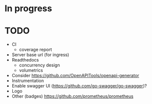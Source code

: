 # In progress

# TODO

- CI
  - coverage report
- Server base url (for ingress)
- Readthedocs
  - concurrency design
  - volumetrics
- Consider https://github.com/OpenAPITools/openapi-generator
- Instrumentation
- Enable swagger UI (https://github.com/go-swagger/go-swagger)?
- Logo
- Other (badges) https://github.com/prometheus/prometheus
